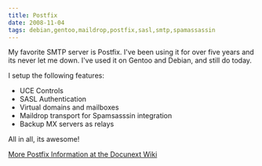 ```yaml
---
title: Postfix
date: 2008-11-04
tags: debian,gentoo,maildrop,postfix,sasl,smtp,spamassassin
---
```

My favorite SMTP server is Postfix. I've been using it for over five years and its never let me down. I've used it on Gentoo and Debian, and still do today.

I setup the following features:

* UCE Controls
* SASL Authentication
* Virtual domains and mailboxes
* Maildrop transport for Spamsasssin integration
* Backup MX servers as relays

All in all, its awesome!

<a href="http://www.docunext.com/wiki/Postfix">More Postfix Information at the Docunext Wiki</a>

